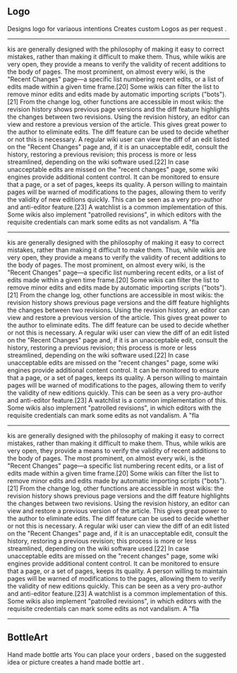 ## Logo

Designs logo for variaous intentions
Creates custom Logos as per request .

***









kis are generally designed with the philosophy of making it easy to correct mistakes, rather than making it difficult to make them. Thus, while wikis are very open, they provide a means to verify the validity of recent additions to the body of pages. The most prominent, on almost every wiki, is the "Recent Changes" page—a specific list numbering recent edits, or a list of edits made within a given time frame.[20] Some wikis can filter the list to remove minor edits and edits made by automatic importing scripts ("bots").[21] From the change log, other functions are accessible in most wikis: the revision history shows previous page versions and the diff feature highlights the changes between two revisions. Using the revision history, an editor can view and restore a previous version of the article. This gives great power to the author to eliminate edits. The diff feature can be used to decide whether or not this is necessary. A regular wiki user can view the diff of an edit listed on the "Recent Changes" page and, if it is an unacceptable edit, consult the history, restoring a previous revision; this process is more or less streamlined, depending on the wiki software used.[22] In case unacceptable edits are missed on the "recent changes" page, some wiki engines provide additional content control. It can be monitored to ensure that a page, or a set of pages, keeps its quality. A person willing to maintain pages will be warned of modifications to the pages, allowing them to verify the validity of new editions quickly. This can be seen as a very pro-author and anti-editor feature.[23] A watchlist is a common implementation of this. Some wikis also implement "patrolled revisions", in which editors with the requisite credentials can mark some edits as not vandalism. A "fla
***









kis are generally designed with the philosophy of making it easy to correct mistakes, rather than making it difficult to make them. Thus, while wikis are very open, they provide a means to verify the validity of recent additions to the body of pages. The most prominent, on almost every wiki, is the "Recent Changes" page—a specific list numbering recent edits, or a list of edits made within a given time frame.[20] Some wikis can filter the list to remove minor edits and edits made by automatic importing scripts ("bots").[21] From the change log, other functions are accessible in most wikis: the revision history shows previous page versions and the diff feature highlights the changes between two revisions. Using the revision history, an editor can view and restore a previous version of the article. This gives great power to the author to eliminate edits. The diff feature can be used to decide whether or not this is necessary. A regular wiki user can view the diff of an edit listed on the "Recent Changes" page and, if it is an unacceptable edit, consult the history, restoring a previous revision; this process is more or less streamlined, depending on the wiki software used.[22] In case unacceptable edits are missed on the "recent changes" page, some wiki engines provide additional content control. It can be monitored to ensure that a page, or a set of pages, keeps its quality. A person willing to maintain pages will be warned of modifications to the pages, allowing them to verify the validity of new editions quickly. This can be seen as a very pro-author and anti-editor feature.[23] A watchlist is a common implementation of this. Some wikis also implement "patrolled revisions", in which editors with the requisite credentials can mark some edits as not vandalism. A "fla
***









kis are generally designed with the philosophy of making it easy to correct mistakes, rather than making it difficult to make them. Thus, while wikis are very open, they provide a means to verify the validity of recent additions to the body of pages. The most prominent, on almost every wiki, is the "Recent Changes" page—a specific list numbering recent edits, or a list of edits made within a given time frame.[20] Some wikis can filter the list to remove minor edits and edits made by automatic importing scripts ("bots").[21] From the change log, other functions are accessible in most wikis: the revision history shows previous page versions and the diff feature highlights the changes between two revisions. Using the revision history, an editor can view and restore a previous version of the article. This gives great power to the author to eliminate edits. The diff feature can be used to decide whether or not this is necessary. A regular wiki user can view the diff of an edit listed on the "Recent Changes" page and, if it is an unacceptable edit, consult the history, restoring a previous revision; this process is more or less streamlined, depending on the wiki software used.[22] In case unacceptable edits are missed on the "recent changes" page, some wiki engines provide additional content control. It can be monitored to ensure that a page, or a set of pages, keeps its quality. A person willing to maintain pages will be warned of modifications to the pages, allowing them to verify the validity of new editions quickly. This can be seen as a very pro-author and anti-editor feature.[23] A watchlist is a common implementation of this. Some wikis also implement "patrolled revisions", in which editors with the requisite credentials can mark some edits as not vandalism. A "fla

***

## BottleArt

Hand made bottle arts
You can place your orders , based on the suggested idea or picture creates a hand made bottle art .
